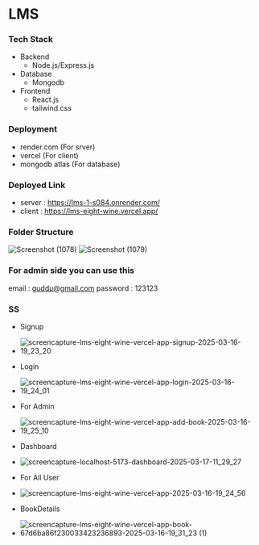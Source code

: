 # LMS

### Tech Stack
   - Backend 
     - Node.js/Express.js
   - Database
     - Mongodb
   - Frontend
     - React.js
     - tailwind.css

### Deployment
   - render.com (For srver)
   - vercel (For client)
   - mongodb atlas (For database)

### Deployed Link
   - server : https://lms-1-s084.onrender.com/
   - client : https://lms-eight-wine.vercel.app/

### Folder Structure

![Screenshot (1078)](https://github.com/user-attachments/assets/e1cf5478-4a36-4dd5-972a-b187ee9346ec)
![Screenshot (1079)](https://github.com/user-attachments/assets/6182b765-e367-4ff7-8b50-7596cfad8535)

### For admin side you can use this
 email : guddu@gmail.com
 password : 123123

### SS
 - Signup
 - ![screencapture-lms-eight-wine-vercel-app-signup-2025-03-16-19_23_20](https://github.com/user-attachments/assets/b545765c-6550-41d2-941e-1e505b724559)
   
 - Login
 - ![screencapture-lms-eight-wine-vercel-app-login-2025-03-16-19_24_01](https://github.com/user-attachments/assets/105a6c7c-94af-4537-aa88-27e00768f319)
   
 - For Admin
 - ![screencapture-lms-eight-wine-vercel-app-add-book-2025-03-16-19_25_10](https://github.com/user-attachments/assets/1d414928-6caa-4d29-bca3-849d7e9d8150)
 - Dashboard
 - ![screencapture-localhost-5173-dashboard-2025-03-17-11_29_27](https://github.com/user-attachments/assets/f340957a-768d-4676-a1c7-88d9cd47b516)

   
 - For All User
 - ![screencapture-lms-eight-wine-vercel-app-2025-03-16-19_24_56](https://github.com/user-attachments/assets/b1744af2-699b-45bc-a6d2-91491b3d0dca)
   
 - BookDetails
 - ![screencapture-lms-eight-wine-vercel-app-book-67d6ba86f230033423236893-2025-03-16-19_31_23 (1)](https://github.com/user-attachments/assets/a0be5e49-3e84-4ba2-ab3a-cea995423ee3)
